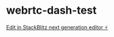 # webrtc-dash-test

[Edit in StackBlitz next generation editor ⚡️](https://stackblitz.com/~/github.com/xfsnowind/webrtc-dash-test)